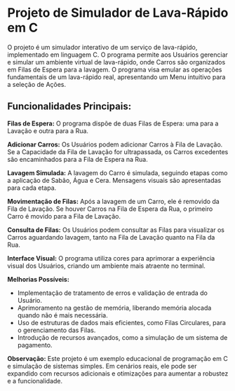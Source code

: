 # Projeto de Simulador de Lava-Rápido em C

O projeto é um simulador interativo de um serviço de lava-rápido, implementado em linguagem C. O programa permite aos Usuários gerenciar e simular um ambiente virtual de lava-rápido, onde Carros são organizados em Filas de Espera para a lavagem. O programa visa emular as operações fundamentais de um lava-rápido real, apresentando um Menu intuitivo para a seleção de Ações.

## Funcionalidades Principais:

**Filas de Espera:**
O programa dispõe de duas Filas de Espera: uma para a Lavação e outra para a Rua.

**Adicionar Carros:**
Os Usuários podem adicionar Carros à Fila de Lavação. Se a Capacidade da Fila de Lavação for ultrapassada, os Carros excedentes são encaminhados para a Fila de Espera na Rua.

**Lavagem Simulada:**
A lavagem do Carro é simulada, seguindo etapas como a aplicação de Sabão, Água e Cera. Mensagens visuais são apresentadas para cada etapa.

**Movimentação de Filas:**
Após a lavagem de um Carro, ele é removido da Fila de Lavação. Se houver Carros na Fila de Espera da Rua, o primeiro Carro é movido para a Fila de Lavação.

**Consulta de Filas:**
Os Usuários podem consultar as Filas para visualizar os Carros aguardando lavagem, tanto na Fila de Lavação quanto na Fila da Rua.

**Interface Visual:**
O programa utiliza cores para aprimorar a experiência visual dos Usuários, criando um ambiente mais atraente no terminal.

**Melhorias Possíveis:**

- Implementação de tratamento de erros e validação de entrada do Usuário.
- Aprimoramento na gestão de memória, liberando memória alocada quando não é mais necessária.
- Uso de estruturas de dados mais eficientes, como Filas Circulares, para o gerenciamento das Filas.
- Introdução de recursos avançados, como a simulação de um sistema de pagamento.

**Observação:**
Este projeto é um exemplo educacional de programação em C e simulação de sistemas simples. Em cenários reais, ele pode ser expandido com recursos adicionais e otimizações para aumentar a robustez e a funcionalidade.
